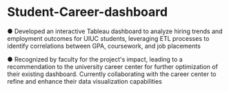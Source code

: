 # Student-Career-dashboard
●	Developed an interactive Tableau dashboard to analyze hiring trends and employment outcomes for UIUC students, leveraging ETL processes to identify correlations between GPA, coursework, and job placements 

●	Recognized by faculty for the project's impact, leading to a recommendation to the university career center for further optimization of their existing dashboard. Currently collaborating with the career center to refine and enhance their data visualization capabilities
